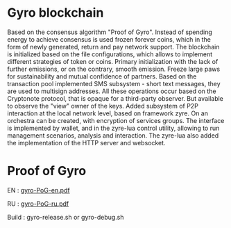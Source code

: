 # Gyro blockchain
Based on the consensus algorithm "Proof of Gyro". Instead of spending energy to achieve consensus is used frozen forever coins, which in the form of newly generated, return and pay network support. The blockchain is initialized based on the file configurations, which allows to implement different strategies of token or coins. Primary initialization with the lack of further emissions, or on the contrary, smooth emission. Freeze large paws for sustainability and mutual confidence of partners. Based on the transaction pool implemented SMS subsystem - short text messages, they are used to multisign addresses. All these operations occur based on the Cryptonote protocol, that is opaque for a third-party observer. But available to observe the "view" owner of the keys. Added subsystem of P2P interaction at the local network level, based on framework zyre. On an orchestra can be created, with encryption of services groups. The interface is implemented by wallet, and in the zyre-lua control utility, allowing to run management scenarios, analysis and interaction. The zyre-lua also added the implementation of the HTTP server and websocket.
# Proof of Gyro

EN : [gyro-PoG-en.pdf](https://github.com/staroy/gyro/blob/main/gyro-PoG-en.pdf)

RU : [gyro-PoG-ru.pdf](https://github.com/staroy/gyro/blob/main/gyro-PoG-ru.pdf)

Build : gyro-release.sh or gyro-debug.sh